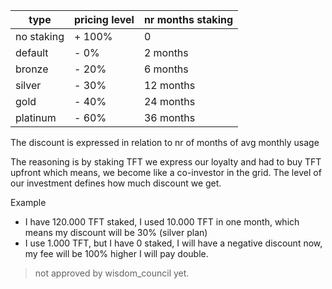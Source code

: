 | type       | pricing level | nr months staking |
| ---------- | ------------- | ----------------- |
| no staking | + 100%        | 0                 |
| default    | - 0%          | 2 months          |
| bronze     | - 20%         | 6 months          |
| silver     | - 30%         | 12 months         |
| gold       | - 40%         | 24 months         |
| platinum   | - 60%         | 36 months         |


The discount is expressed in relation to nr of months of avg monthly usage

The reasoning is by staking TFT we express our loyalty and had to buy TFT upfront which means, we become like a co-investor in the grid. The level of our investment defines how much discount we get.

Example

- I have 120.000 TFT staked, I used 10.000 TFT in one month, which means my discount will be 30% (silver plan)
- I use 1.000 TFT, but I have 0 staked, I will have a negative discount now, my fee will be 100% higher I will pay double.

> not approved by wisdom_council yet.

